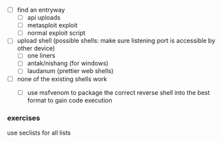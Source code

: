 - [ ] find an entryway
	- [ ] api uploads
	- [ ] metasploit exploit
	- [ ] normal exploit script
- [ ] upload shell (possible shells: make sure listening port is accessible by other device)
	- [ ] one liners
	- [ ] antak/nishang (for windows)
	- [ ] laudanum (prettier web shells)
- [ ] none of the existing shells work
	- [ ] use msfvenom to package the correct reverse shell into the best format to gain code execution



### exercises
use seclists for all lists